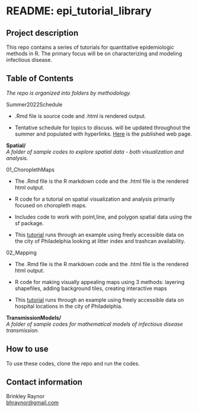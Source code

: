 README: epi\_tutorial\_library
================

## Project description

This repo contains a series of tutorials for quantitative epidemiologic
methods in R. The primary focus will be on characterizing and modeling
infectious disease.

## Table of Contents

*The repo is organized into folders by methodology.*

Summer2022Schedule

-   .Rmd file is source code and .html is rendered output.

-   Tentative schedule for topics to discuss. will be updated throughout
    the summer and populated with hyperlinks.
    [Here](https://rpubs.com/bhraynor/MethodsSummer2022) is the
    published web page.

**Spatial/**  
*A folder of sample codes to explore spatial data - both visualization
and analysis.*

01\_ChoroplethMaps

-   The .Rmd file is the R markdown code and the .html file is the
    rendered html output.

-   R code for a tutorial on spatial visualization and analysis
    primarily focused on choropleth maps.

-   Includes code to work with point,line, and polygon spatial data
    using the sf package.

-   This [tutorial](https://rpubs.com/bhraynor/MethodsSummer2022) runs
    through an example using freely accessible data on the city of
    Philadelphia looking at litter index and trashcan availability.

02\_Mapping

-   The .Rmd file is the R markdown code and the .html file is the
    rendered html output.

-   R code for making visually appealing maps using 3 methods: layering
    shapefiles, adding background tiles, creating interactive maps

-   This [tutorial](https://rpubs.com/bhraynor/mapping) runs through an
    example using freely accessible data on hospital locations in the
    city of Philadelphia.

**TransmissionModels/**  
*A folder of sample codes for mathematical models of infectious disease
transmission.*

## How to use

To use these codes, clone the repo and run the codes.

## Contact information

Brinkley Raynor  
<bhraynor@gmail.com>
